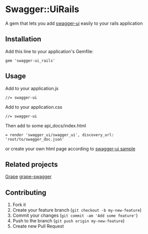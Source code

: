 # Swagger::UiRails

A gem that lets you add [swagger-ui](https://github.com/wordnik/swagger-ui) easily to your rails application

## Installation

Add this line to your application's Gemfile:

    gem 'swagger-ui_rails'

## Usage

Add to your application.js

    //= swagger-ui

Add to your application.css

    //= swagger-ui

Then add to some api_docs/index.html

    = render 'swagger_ui/swagger_ui', discovery_url: 'root/to/swagger_doc.json'

or create your own html page according to [swagger-ui sample](https://github.com/wordnik/swagger-ui/blob/master/dist/index.html)

## Related projects

[Grape](https://github.com/intridea/grape)
[grape-swagger](https://github.com/tim-vandecasteele/grape-swagger)

## Contributing

1. Fork it
2. Create your feature branch (`git checkout -b my-new-feature`)
3. Commit your changes (`git commit -am 'Add some feature'`)
4. Push to the branch (`git push origin my-new-feature`)
5. Create new Pull Request
